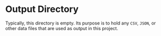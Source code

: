 # Output Directory

Typically, this directory is empty. Its purpose is to hold any `CSV`, `JSON`, or other data files that are used as output in this project.